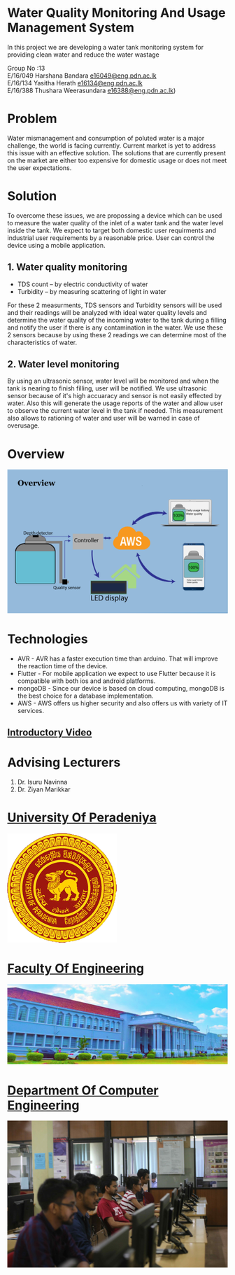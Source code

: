# Water Quality Monitoring And Usage Management System
In this project we are developing a water tank monitoring system for providing clean water and reduce the water wastage

Group No :13<br/>
E/16/049      Harshana Bandara         e16049@eng.pdn.ac.lk           
E/16/134      Yasitha Herath           e16134@eng.pdn.ac.lk                 
E/16/388      Thushara Weerasundara    e16388@eng.pdn.ac.lk)      

# Problem

Water mismanagement and consumption of poluted water is a major challenge, the world is facing currently. Current market is yet to address this issue with an effective solution. The solutions that are currently present on the market are either too expensive for domestic usage or does not meet the user expectations.


# Solution

To overcome these issues, we are propossing a device which can be used to measure the water quality of the inlet of a water tank and the water level inside the tank. We expect to target both domestic user requirments and industrial user requirements by a reasonable price. User can control the device using a mobile application.

## 1.	Water quality monitoring

* TDS count – by electric conductivity of water
* Turbidity – by measuring scattering of light in water

For these 2 measurments, TDS sensors and Turbidity sensors will be used and their readings will be analyzed with ideal water quality levels and determine the water quality of the incoming water to the tank during a filling and notify the user if there is any contamination in the water. We use these 2 sensors because by using these 2 readings we can determine most of the characteristics of water.


## 2.	Water level monitoring

By using an ultrasonic sensor, water level will be monitored and when the tank is nearing to finish filling, user will be notified. We use ultrasonic sensor because of it's high accuaracy and sensor is not easily effected by water.
Also this will generate the usage reports of the water and allow user to observe the current water level in the tank if needed. This measurement also allows to rationing of water and user will be warned in case of overusage.

# Overview

![](images/project.png)

# Technologies

* AVR       - AVR has a faster execution time than arduino. That will improve the reaction time of the device.
* Flutter   - For mobile application we expect to use Flutter because it is compatible with both ios and android platforms.
* mongoDB   - Since our device is based on cloud computing, mongoDB is the best choice for a database implementation.
* AWS       - AWS offers us higher security and also offers us with variety of IT services.



## [Introductory Video](https://github.com/cepdnaclk/e16-3yp-water-quality-monitoring-and-usage-monitoring-system/blob/main/video/Water%20Quality%20Monitoring%20and%20Usage%20Monitoring%20System.mp4)




# Advising Lecturers

   1. Dr. Isuru Navinna
   2. Dr. Ziyan Marikkar


# [University Of Peradeniya](https://www.pdn.ac.lk/uop/directory/index.php)

![](images/University_of_Peradeniya_crest.png)

# [Faculty Of Engineering](http://eng.pdn.ac.lk/)

![](images/ar.jpg)

# [Department Of Computer Engineering](http://www.ce.pdn.ac.lk/)

![](images/DeptMainLab.jpg)

